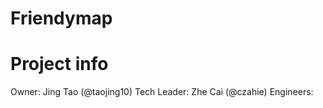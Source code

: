 # Friendymap

# Project info

Owner: Jing Tao (@taojing10)
Tech Leader: Zhe Cai (@czahie)
Engineers:
